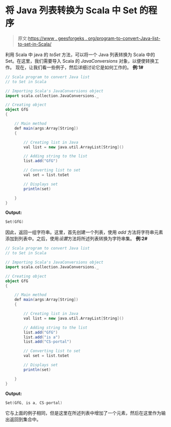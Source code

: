 # 将 Java 列表转换为 Scala 中 Set 的程序

> 原文:[https://www . geesforgeks . org/program-to-convert-Java-list-to-set-in-Scala/](https://www.geeksforgeeks.org/program-to-convert-java-list-to-set-in-scala/)

利用 Scala 中 java 的 *toSet* 方法，可以将一个 Java 列表转换为 Scala 中的 Set。在这里，我们需要导入 Scala 的 *JavaConversions* 对象，以便使转换工作。
现在，让我们看一些例子，然后详细讨论它是如何工作的。
**例:1#**

```scala
// Scala program to convert Java list 
// to Set in Scala

// Importing Scala's JavaConversions object
import scala.collection.JavaConversions._

// Creating object
object GfG
{ 

    // Main method
    def main(args:Array[String])
    {

        // Creating list in Java
        val list = new java.util.ArrayList[String]()

        // Adding string to the list
        list.add("GfG")

        // Converting list to set
        val set = list.toSet

        // Displays set
        println(set)

    }
}
```

**Output:**

```scala
Set(GfG)

```

因此，返回一组字符串。这里，首先创建一个列表，使用 *add* 方法将字符串元素添加到列表中。之后，使用*设置*方法将所述列表转换为字符串集。
**例:2#**

```scala
// Scala program to convert Java list 
// to Set in Scala

// Importing Scala's JavaConversions object
import scala.collection.JavaConversions._

// Creating object
object GfG
{ 

    // Main method
    def main(args:Array[String])
    {

        // Creating list in Java
        val list = new java.util.ArrayList[String]()

        // Adding string to the list
        list.add("GfG")
        list.add("is a")
        list.add("CS-portal")

        // Converting list to set
        val set = list.toSet

        // Displays set
        println(set)

    }
}
```

**Output:**

```scala
Set(GfG, is a, CS-portal)

```

它与上面的例子相同，但是这里在所述列表中增加了一个元素，然后在这里作为输出返回到集合中。
